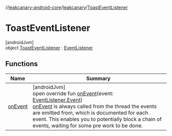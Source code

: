 //[leakcanary-android-core](../../../index.md)/[leakcanary](../index.md)/[ToastEventListener](index.md)

# ToastEventListener

[androidJvm]\
object [ToastEventListener](index.md) : [EventListener](../-event-listener/index.md)

## Functions

| Name | Summary |
|---|---|
| [onEvent](on-event.md) | [androidJvm]<br>open override fun [onEvent](on-event.md)(event: [EventListener.Event](../-event-listener/-event/index.md))<br>[onEvent](on-event.md) is always called from the thread the events are emitted from, which is documented for each event. This enables you to potentially block a chain of events, waiting for some pre work to be done. |
